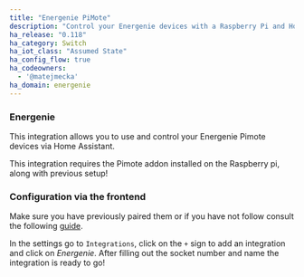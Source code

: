 ```yaml
---
title: "Energenie PiMote"
description: "Control your Energenie devices with a Raspberry Pi and Home Assistant"
ha_release: "0.118"
ha_category: Switch
ha_iot_class: "Assumed State"
ha_config_flow: true
ha_codeowners:
  - '@matejmecka'
ha_domain: energenie
---
```

### Energenie

This integration allows you to use and control your Energenie Pimote devices via Home Assistant.

<div class='note'>
This integration requires the Pimote addon installed on the Raspberry pi, along with previous setup!
</div>

### Configuration via the frontend

Make sure you have previously paired them or if you have not follow consult the following [guide](https://www.raspberrypi-spy.co.uk/2017/08/controlling-energenie-power-sockets-with-the-pi-mote-addon/).

In the settings go to `Integrations`, click on the `+` sign to add an integration and click on *Energenie*. After filling out the socket number and name the integration is ready to go!
